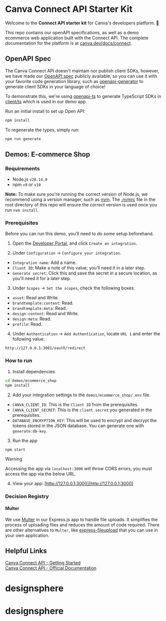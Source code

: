 # Canva Connect API Starter Kit

Welcome to the **Connect API starter kit** for Canva's developers platform. 🎉

This repo contains our openAPI specifications, as well as a demo ecommerce web application built with the Connect API. The complete documentation for the platform is at [canva.dev/docs/connect](https://www.canva.dev/docs/connect/).

## OpenAPI Spec

The Canva Connect API doesn't maintain nor publish client SDKs, however, we have made our [OpenAPI spec](./openapi/spec.yml) publicly available, so you can use it with your favorite code generation library, such as [openapi-generator](https://github.com/OpenAPITools/openapi-generator) to generate client SDKs in your language of choice!

To demonstrate this, we're using [openapi-ts](https://www.npmjs.com/package/@hey-api/openapi-ts) to generate TypeScript SDKs in [client/ts](./client//ts/) which is used in our demo app.

Run an initial install to set up Open API:

```bash
npm install
```

To regenerate the types, simply run:

```bash
npm run generate
```

## Demos: E-commerce Shop

### Requirements

- Node.js `v20.14.0`
- npm `v9` or `v10`

**Note:** To make sure you're running the correct version of Node.js, we recommend using a version manager, such as [nvm](https://github.com/nvm-sh/nvm#intro). The [.nvmrc](/.nvmrc) file in the root directory of this repo will ensure the correct version is used once you run `nvm install`.

### Prerequisites

Before you can run this demo, you'll need to do some setup beforehand.

1. Open the [Developer Portal](https://www.canva.com/developers/integrations/connect-api), and click `Create an integration`.

2. Under `Configuration` → `Configure your integration`.

- `Integration name`: Add a name.
- `Client ID`: Make a note of this value; you'll need it in a later step.
- `Generate secret`: Click this and save the secret in a secure location, as you'll need it for a later step.

3. Under `Scopes` → `Set the scopes`, check the following boxes:

- `asset`: Read and Write.
- `brandtemplate:content`: Read.
- `brandtemplate:meta`: Read.
- `design:content`: Read and Write.
- `design:meta`: Read.
- `profile`: Read.

4. Under `Authentication` → `Add Authentication`, locate `URL 1` and enter the following value:

```
http://127.0.0.1:3001/oauth/redirect
```

### How to run

1. Install dependencies

```bash
cd demos/ecommerce_shop
npm install
```

2. Add your integration settings to the `demos/ecommerce_shop/.env` file.

- `CANVA_CLIENT_ID`: This is the `Client ID` from the prerequisites.
- `CANVA_CLIENT_SECRET`: This is the `client secret` you generated in the prerequisites.
- `DATABASE_ENCRYPTION_KEY`: This will be used to encrypt and decrypt the tokens stored in the JSON database. You can generate one with `generate:db-key`.

3. Run the app

```bash
npm start
```

> [!WARNING]  
> Accessing the app via `localhost:3000` will throw CORS errors, you must access the app via the below URL.

4. View your app: [http://127.0.0.1:3000](http://127.0.0.1:3000)

### Decision Registry

#### Multer

We use [Multer](https://www.npmjs.com/package/multer) in our Express.js app to handle file uploads. It simplifies the process of uploading files and reduces the amount of code required. There are other alternatives to `Multer`, like [express-fileupload](https://www.npmjs.com/package/express-fileupload) that you can use in your own application.

## Helpful Links

[Canva Connect API - Getting Started](https://canva-connect-api.apidocumentation.com/guide/getting-started)  
[Canva Connect API - Official Documentation](https://www.canva.dev/docs/connect/)  
# designsphere
# designsphere
